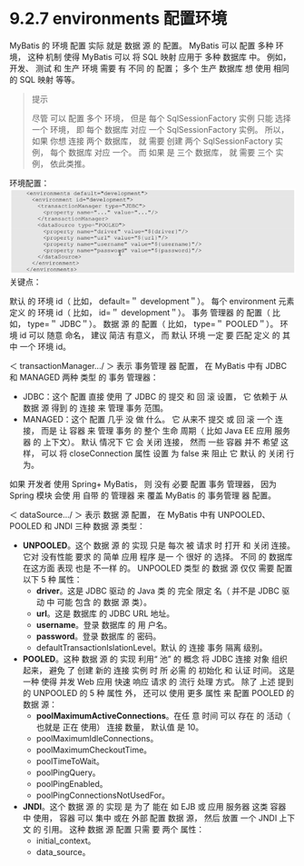 # 9.2.7 environments 配置环境

MyBatis 的 环境 配置 实际 就是 数据 源 的 配置。 MyBatis 可以 配置 多种 环境， 这种 机制 使得 MyBatis 可以 将 SQL 映射 应用于 多种 数据库 中。 例如， 开发、 测试 和 生产 环境 需要 有 不同 的 配置； 多个 生产 数据库 想 使用 相同 的 SQL 映射 等等。

> 提示
>
> 尽管 可以 配置 多个 环境， 但是 每个 SqlSessionFactory 实例 只能 选择 一个 环境， 即 每个 数据库 对应 一个 SqlSessionFactory 实例。 所以， 如果 你想 连接 两个 数据库， 就 需要 创建 两个 SqlSessionFactory 实例， 每个 数据库 对应 一个。 而 如果 是 三个 数据库， 就 需要 三个 实例， 依此类推。

环境配置：![](/assets/环境配置.png)关键点：

默认 的 环境 id（ 比如， default=＂ development＂）。 每个 environment 元素 定义 的 环境 id（ 比如， id=＂ development＂）。 事务 管理器 的 配置（ 比如， type=＂ JDBC＂）。 数据 源 的 配置（ 比如， type=＂ POOLED＂）。 环境 id 可以 随意 命名， 建议 简洁 有意义， 而 默认 环境 一定 要 匹配 定义 的 其中 一个 环境 id。

＜ transactionManager.../ ＞ 表示 事务管理 器 配置， 在 MyBatis 中有 JDBC 和 MANAGED 两种 类型 的 事务 管理器：

* JDBC：这个 配置 直接 使用 了 JDBC 的 提交 和 回 滚 设置， 它 依赖于 从 数据 源 得到 的 连接 来 管理 事务 范围。
* MANAGED：这个 配置 几乎 没 做 什么。 它 从来不 提交 或 回 滚 一个 连接， 而是 让 容器 来 管理 事务 的 整个 生命 周期（ 比如 Java EE 应用 服务器 的 上下文）。 默认 情况下 它 会 关闭 连接， 然而 一些 容器 并不 希望 这样， 可以 将 closeConnection 属性 设置 为 false 来 阻止 它 默认 的 关闭 行为。

如果 开发者 使用 Spring+ MyBatis， 则 没有 必要 配置 事务 管理器， 因为 Spring 模块 会使 用 自带 的 管理器 来 覆盖 MyBatis 的 事务管理 器 配置。

＜ dataSource.../ ＞ 表示 数据 源 配置， 在 MyBatis 中有 UNPOOLED、 POOLED 和 JNDI 三种 数据 源 类型：

* **UNPOOLED**。这个 数据 源 的 实现 只是 每次 被 请求 时 打开 和 关闭 连接。 它对 没有性能 要求 的 简单 应用 程序 是一 个 很好 的 选择。 不同 的 数据库 在这方面 表现 也是 不一样 的。 UNPOOLED 类型 的 数据 源 仅仅 需要 配置 以下 5 种 属性：
  * **driver**。这是 JDBC 驱动 的 Java 类 的 完全 限定 名（ 并不是 JDBC 驱动 中 可能 包含 的 数据 源 类）。
  * **url**。这是 数据库 的 JDBC URL 地址。
  * **username**。登录 数据库 的 用 户名。
  * **password**。登录 数据库 的 密码。
  * defaultTransactionIslationLevel。默认 的 连接 事务 隔离 级别。
* **POOLED**。这种 数据 源 的 实现 利用“ 池” 的 概念 将 JDBC 连接 对象 组织 起来， 避免 了 创建 新的 连接 实例 时 所 必需 的 初始化 和 认证 时间。 这是 一种 使得 并发 Web 应用 快速 响应 请求 的 流行 处理 方式。 除了 上述 提到 的 UNPOOLED 的 5 种 属性 外， 还可以 使用 更多 属性 来 配置 POOLED 的 数据 源：
  * **poolMaximumActiveConnections**。在任 意 时间 可以 存在 的 活动（ 也就是 正在 使用） 连接 数量， 默认值 是 10。
  * poolMaximumIdleConnections。
  * poolMaximumCheckoutTime。
  * poolTimeToWait。
  * poolPingQuery。
  * poolPingEnabled。
  * poolPingConnectionsNotUsedFor。
* **JNDI**。这个 数据 源 的 实现 是 为了 能在 如 EJB 或 应用 服务器 这类 容器 中 使用， 容器 可以 集中 或在 外部 配置 数据 源， 然后 放置 一个 JNDI 上下文 的 引用。 这种 数据 源 配置 只需 要 两个 属性：
  * initial\_context。
  * data\_source。



